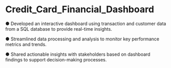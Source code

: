 # Credit_Card_Financial_Dashboard
●	Developed an interactive dashboard using transaction and customer data from a SQL database to provide real-time insights.

●	Streamlined data processing and analysis to monitor key performance metrics and trends.

●	Shared actionable insights with stakeholders based on dashboard findings to support decision-making processes.

